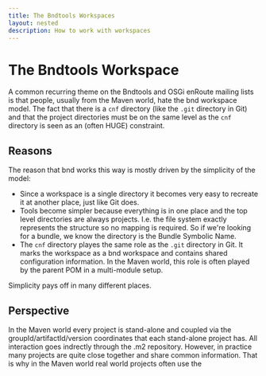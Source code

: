```yaml
---
title: The Bndtools Workspaces
layout: nested
description: How to work with workspaces
---
```

# The Bndtools Workspace

A common recurring theme on the Bndtools and OSGi enRoute mailing lists is that people, usually from the Maven world, hate the bnd workspace model. The fact that there is a `cnf` directory (like the `.git` directory in Git) and that the project directories must be on the same level as the `cnf` directory is seen as an (often HUGE) constraint. 

## Reasons

The reason that bnd works this way is mostly driven by the simplicity of the model: 

* Since a workspace is a single directory it becomes very easy to recreate it at another place, just like Git does.
* Tools become simpler because everything is in one place and the top level directories are always projects. I.e. the file system exactly represents the structure so no mapping is required. So if we're looking for a bundle, we know the directory is the Bundle Symbolic Name.
* The `cnf` directory playes the same role as the `.git` directory in Git. It marks the workspace as a bnd workspace and contains shared configuration information. In the Maven world, this role is often played by the parent POM in a multi-module setup.

Simplicity pays off in many different places.

## Perspective

In the Maven world every project is stand-alone and coupled via the groupId/artifactId/version coordinates that each stand-alone project has. All interaction goes indrectly through the .m2 repository. However, in practice many projects are quite close together and share common information. That is why in the Maven world real world projects often use the     




